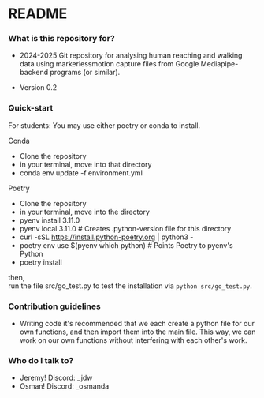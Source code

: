 # README #


### What is this repository for? ###

* 2024-2025 Git repository for analysing human reaching and walking data using markerlessmotion capture files from Google Mediapipe-backend programs (or similar). 

* Version 0.2

### Quick-start ###
For students: You may use either poetry or conda to install. 

Conda  
* Clone the repository
* in your terminal, move into that directory 
* conda env update -f environment.yml

Poetry
* Clone the repository
* in your terminal, move into the directory
* pyenv install 3.11.0
* pyenv local 3.11.0  # Creates .python-version file for this directory
* curl -sSL https://install.python-poetry.org | python3 -
* poetry env use $(pyenv which python)  # Points Poetry to pyenv's Python
* poetry install

then,  
run the file src/go_test.py to test the installation via `python src/go_test.py`. 

### Contribution guidelines ###

* Writing code
it's recommended that we each create a python file for our own functions, and then import them into the main file. This way, we can work on our own functions without interfering with each other's work.

### Who do I talk to? ###

* Jeremy! Discord: _jdw
* Osman! Discord: _osmanda
